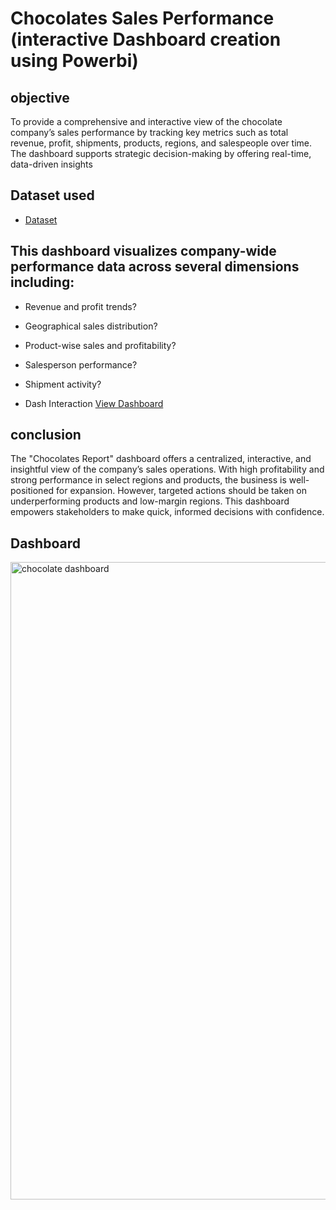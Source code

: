 # Chocolates Sales Performance (interactive Dashboard creation using Powerbi)
## objective
To provide a comprehensive and interactive view of the chocolate company’s sales performance by tracking key metrics such as total revenue, profit, shipments, products, regions, and salespeople over time. The dashboard supports strategic decision-making by offering real-time, data-driven insights
## Dataset used
- <a href="https://github.com/praveen-0912/Chocolate-shipments-data-analysis-dashboard/blob/main/sample-chocolate-shipments-data-all-Apr-2025.xlsx">Dataset</a>

## This dashboard visualizes company-wide performance data across several dimensions including:
- Revenue and profit trends?
- Geographical sales distribution?
- Product-wise sales and profitability?
- Salesperson performance?
- Shipment activity?
  
- Dash Interaction  <a href="https://github.com/praveen-0912/Chocolate-shipments-data-analysis-dashboard/blob/main/chocolate%20dashboard%20.png"> View Dashboard<a/>

## conclusion 
The "Chocolates Report" dashboard offers a centralized, interactive, and insightful view of the company’s sales operations. With high profitability and strong performance in select regions and products, the business is well-positioned for expansion. However, targeted actions should be taken on underperforming products and low-margin regions. This dashboard empowers stakeholders to make quick, informed decisions with confidence.

## Dashboard
<img width="1920" height="1020" alt="chocolate dashboard " src="https://github.com/user-attachments/assets/e2f5c4c6-eb05-4f52-9248-3b12e1861666" />




